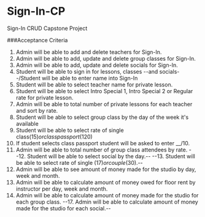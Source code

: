# Sign-In-CP
Sign-In CRUD Capstone Project

###Acceptance Criteria

1. Admin will be able to add and delete teachers for Sign-In.
2. Admin will be able to add, update and delete group classes for Sign-In.
3. Admin will be able to add, update and delete socials for Sign-In.
4. Student will be able to sign in for lessons, classes --and socials--/Student will be able to enter name into Sign-In
5. Student will be able to select teacher name for private lesson.
6. Student will be able to select Intro Special 1, Intro Special 2 or Regular rate for private lesson.
7. Admin will be able to total number of private lessons for each teacher and sort by rate. 
8. Student will be able to select group class by the day of the week it's available
9. Student will be able to select rate of single class($15) or class passport($120)
10. If student selects class passport student will be asked to enter __/10.
11. Admin will be able to total number of group class attendees by rate.
--12. Student will be able to select social by the day.--
--13. Student will be able to select rate of single ($17) or couple ($30).--
14. Admin will be able to see amount of money made for the studio by day, week and month. 
15. Admin will be able to calculate amount of money owed for floor rent by instructor per day, week and month.
16. Admin will be able to calculate amount of money made for the studio for each group class.
--17. Admin will be able to calculate amount of money made for the studio for each social.--
